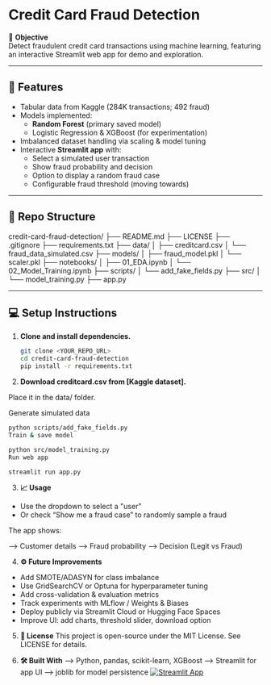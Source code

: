 # Credit Card Fraud Detection

🎯 **Objective**  
Detect fraudulent credit card transactions using machine learning, featuring an interactive Streamlit web app for demo and exploration.

---

## 🚀 Features

- Tabular data from Kaggle (284K transactions; 492 fraud)
- Models implemented:
  - **Random Forest** (primary saved model)
  - Logistic Regression & XGBoost (for experimentation)
- Imbalanced dataset handling via scaling & model tuning
- Interactive **Streamlit app** with:
  - Select a simulated user transaction
  - Show fraud probability and decision
  - Option to display a random fraud case
  - Configurable fraud threshold (moving towards)

---

## 📁 Repo Structure

credit-card-fraud-detection/
├── README.md
├── LICENSE
├── .gitignore
├── requirements.txt
├── data/
│ ├── creditcard.csv
│ └── fraud_data_simulated.csv
├── models/
│ ├── fraud_model.pkl
│ └── scaler.pkl
├── notebooks/
│ ├── 01_EDA.ipynb
│ └── 02_Model_Training.ipynb
├── scripts/
│ └── add_fake_fields.py
├── src/
│ └── model_training.py
├── app.py


---

## 💻 Setup Instructions

1. **Clone and install dependencies.**

   ```bash
   git clone <YOUR_REPO_URL>
   cd credit-card-fraud-detection
   pip install -r requirements.txt

2. **Download creditcard.csv from [Kaggle dataset].**

Place it in the data/ folder.

Generate simulated data

```bash
python scripts/add_fake_fields.py
Train & save model
```

```bash
python src/model_training.py
Run web app
```
```bash
streamlit run app.py
```

3. **📈 Usage**
 - Use the dropdown to select a "user"
 - Or check “Show me a fraud case” to randomly sample a fraud

  The app shows:

  --> Customer details
  --> Fraud probability
  --> Decision (Legit vs Fraud)


4. **⚙️ Future Improvements**
- Add SMOTE/ADASYN for class imbalance
- Use GridSearchCV or Optuna for hyperparameter tuning
- Add cross-validation & evaluation metrics
- Track experiments with MLflow / Weights & Biases
- Deploy publicly via Streamlit Cloud or Hugging Face Spaces
- Improve UI: add charts, threshold slider, download option


5. **📄 License**
This project is open-source under the MIT License.
See LICENSE for details.


6. **🛠️ Built With**
--> Python, pandas, scikit-learn, XGBoost
--> Streamlit for app UI
--> joblib for model persistence
[![Streamlit App](https://static.streamlit.io/badges/streamlit_badge_black_white.svg)](https://credit-card-fraud-detection-b26st967l6jrmvbzpumbb6.streamlit.app/)


